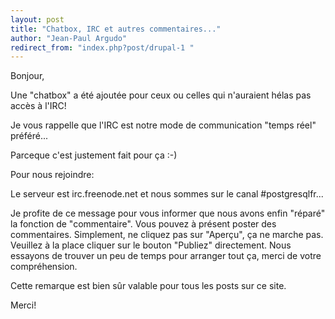 ```yaml
---
layout: post
title: "Chatbox, IRC et autres commentaires..."
author: "Jean-Paul Argudo"
redirect_from: "index.php?post/drupal-1 "
---
```




Bonjour,

Une "chatbox" a été ajoutée pour ceux ou celles qui n'auraient hélas pas accès à l'IRC!

Je vous rappelle que l'IRC est notre mode de communication "temps réel" préféré...

Parceque c'est justement fait pour ça :-)

Pour nous rejoindre:

Le serveur est irc.freenode.net et nous sommes sur le canal #postgresqlfr...

Je profite de ce message pour vous informer que nous avons enfin "réparé" la fonction de "commentaire". Vous pouvez à présent poster des commentaires. Simplement, ne cliquez pas sur "Aperçu", ça ne marche pas. Veuillez à la place cliquer sur le bouton "Publiez" directement. Nous essayons de trouver un peu de temps pour arranger tout ça, merci de votre compréhension.

Cette remarque est bien sûr valable pour tous les posts sur ce site.

Merci!